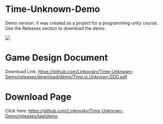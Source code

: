 # Time-Unknown-Demo
Demo version. It was created as a project for a programming unity course.
Use the Releases section to download the demo.

 <img src="https://media.giphy.com/media/BgJ4SJyQ5deoC9riRD/giphy.gif"/>
 
# Game Design Document
Download Link: https://github.com/Linkovsky/Time-Unknown-Demo/releases/download/demo/Time.is.Unknown.GDD.pdf
# Download Page
Click here: https://github.com/Linkovsky/Time-Unknown-Demo/releases/tag/demo
